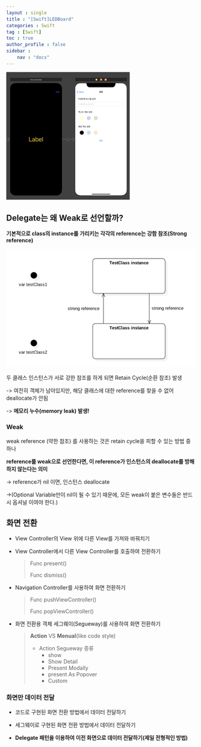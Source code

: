 ```yaml
---
layout : single
title : "[Swift]LEDBoard"
categories : Swift
tag : [Swift]
toc : true
author_profile : false
sidebar :
    nav : "docs"
---
```


<img src="https://raw.githubusercontent.com/bagoonichanger/bagoonichanger.github.io/upload_Image/images/202209142337786.png" alt="스크린샷 2022-09-14 오후 11.35.56" style="zoom: 33%;" />



## Delegate는 왜 Weak로 선언할까?

**기본적으로 class의 instance를 가리키는 각각의 reference는 강함 참조(Strong reference)**

![다운로드](https://raw.githubusercontent.com/bagoonichanger/bagoonichanger.github.io/upload_Image/images/202209121616349.png)

두 클래스 인스턴스가 서로 강한 참조를 하게 되면 Retain Cycle(순환 참조) 발생

-> 여전히 객체가 남아있지만, 해당 클래스에 대한 reference를 찾을 수 없어 deallocate가 안됨

 -> **메모리 누수(memory leak) 발생!**



### Weak

weak reference (약한 참조) 를 사용하는 것은 retain cycle을 피할 수 있는 방법 중 하나

**reference를 weak으로 선언한다면, 이 reference가 인스턴스의 deallocate를 방해하지 않는다는 의미**

-> reference가 nil 이면, 인스턴스 deallocate

->(Optional Variable만이 nil이 될 수 있기 때문에, 모든 weak이 붙은 변수들은 반드시 옵셔널 이여야 한다.)



## 화면 전환

- View Controller의 View 위에 다른 View를 가져와 바꿔치기

- View Controller에서 다른 View Controller를 호출하여 전환하기

  > Func present()
  >
  > Func dismiss()

- Navigation Controller를 사용하여 화면 전환하기

  > Func pushViewController()
  >
  > Func popViewController()

- 화면 전환용 객체 세그웨이(Segueway)를 사용하여 화면 전환하기 

  > **Action** VS **Menual**(like code style)
  >
  > - Action Segueway 종류
  >   - show
  >   - Show Detail
  >   - Present Modally
  >   - present As Popover
  >   - Custom
  >      

### 화면만 데이터 전달

- 코드로 구현된 화면 전환 방법에서 데이터 전달하기

- 세그웨이로 구현된 화면 전환 방법에서 데이터 전달하기

- **Delegate 패턴을 이용하여 이전 화면으로 데이터 전달하기(제일 전형적인 방법)**

  
